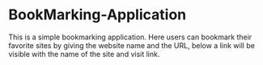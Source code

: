 # BookMarking-Application

This is a simple bookmarking application. Here users can bookmark their favorite sites by giving the website name and the URL, below a link will be visible with the name of the site and visit link.
